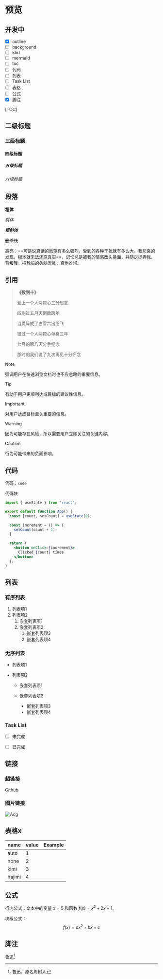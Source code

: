 # 预览

## 开发中

- [x] outline
- [ ] background
- [ ] kbd
- [ ] mermaid
- [ ] toc
- [ ] 代码
- [ ] 列表
- [ ] Task  List
- [ ] 表格
- [ ] 公式
- [x] 脚注

[TOC]

## 二级标题

### 三级标题

#### 四级标题

##### 五级标题

###### 六级标题

## 段落

**粗体**

*斜体*

***粗斜体***

~~删除线~~

高亮：==可是说真话的愿望有多么强烈，受到的各种干扰就有多么大。我悲哀的发现，根本就无法还原真实==，记忆总是被我的情感改头换面，并随之捉弄我，背叛我，把我搞的头脑混乱，真伪难辨。

## 引用

> **《数到十》**
>
> 爱上一个人两颗心三分想念
>
> 四刷过五月天倒数跨年
>
> 当爱碎成了白雪六出纷飞
>
> 错过一个人两颗心单身三年
>
> 七月的第八天分手纪念
>
> 那时的我们说了九次再见十分怀念

> [!note]
>
> 强调用户在快速浏览文档时也不应忽略的重要信息。

> [!TIP]
>
> 有助于用户更顺利达成目标的建议性信息。

> [!important]
>
> 对用户达成目标至关重要的信息。

> [!Warning]
>
> 因为可能存在风险，所以需要用户立即关注的关键内容。

> [!caution]
>
> 行为可能带来的负面影响。

## 代码

代码：`code` 

代码块

```jsx
import { useState } from 'react';

export default function App() {
  const [count, setCount] = useState(0);
  
  const increment = () => {
    setCount(count + 1);
  }
  
  return (
    <button onClick={increment}>
      Clicked {count} times
    </button>
  );
}
```

## 列表

### 有序列表

1. 列表项1
2. 列表项2
   1. 嵌套列表项1
   2. 嵌套列表项2
      1. 嵌套列表项3
      2. 嵌套列表项4


### 无序列表

- 列表项1
- 列表项2

  - 嵌套列表项1

  - 嵌套列表项2
    - 嵌套列表项3
    - 嵌套列表项4

### Task List

- [ ] 未完成

- [ ] 已完成

## 链接

### 超链接

[Github](www.github.com)

### 图片链接

![Acg](https://fastly.jsdelivr.net/gh/YasakaKanoko/charlotte@main/post/1752917116.webp)

## 表格x

| name   | value | Example |
| ------ | ----- | ------- |
| auto   | 1     |         |
| none   | 2     |         |
| kimi   | 3     |         |
| hajimi | 4     |         |

## 公式

行内公式：文本中的变量 $x = 5$ 和函数 $f(x) = x^2 + 2x + 1$。

块级公式：$$f(x) = ax^2 + bx + c$$

## 脚注


鲁迅[^1]

[^1]: 鲁迅，原名周树人
